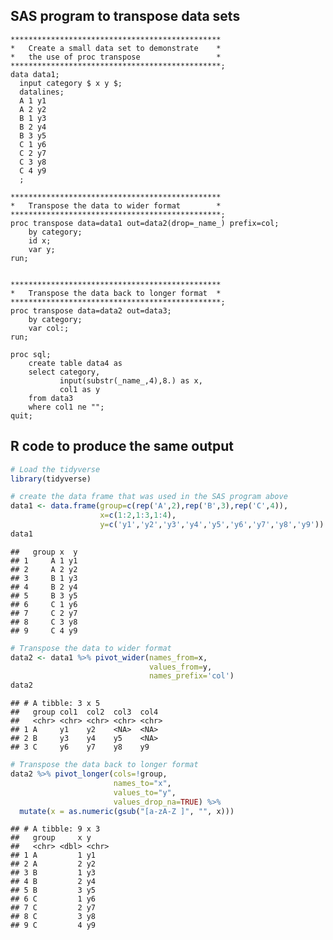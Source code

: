 
## SAS program to transpose data sets

    ***********************************************
    *   Create a small data set to demonstrate    *
    *   the use of proc transpose                 *
    ***********************************************;
    data data1;
      input category $ x y $;
      datalines;
      A 1 y1
      A 2 y2
      B 1 y3
      B 2 y4
      B 3 y5
      C 1 y6
      C 2 y7
      C 3 y8
      C 4 y9 
      ;
      
    ***********************************************
    *   Transpose the data to wider format        *
    ***********************************************;
    proc transpose data=data1 out=data2(drop=_name_) prefix=col;
        by category;
        id x;
        var y;
    run;


    ***********************************************
    *   Transpose the data back to longer format  *
    ***********************************************;
    proc transpose data=data2 out=data3;
        by category;
        var col:;
    run;

    proc sql;
        create table data4 as
        select category,
               input(substr(_name_,4),8.) as x,
               col1 as y
        from data3
        where col1 ne "";
    quit;

## R code to produce the same output

``` r
# Load the tidyverse
library(tidyverse)

# create the data frame that was used in the SAS program above
data1 <- data.frame(group=c(rep('A',2),rep('B',3),rep('C',4)), 
                    x=c(1:2,1:3,1:4),
                    y=c('y1','y2','y3','y4','y5','y6','y7','y8','y9'))
data1
```

    ##   group x  y
    ## 1     A 1 y1
    ## 2     A 2 y2
    ## 3     B 1 y3
    ## 4     B 2 y4
    ## 5     B 3 y5
    ## 6     C 1 y6
    ## 7     C 2 y7
    ## 8     C 3 y8
    ## 9     C 4 y9

``` r
# Transpose the data to wider format
data2 <- data1 %>% pivot_wider(names_from=x,
                               values_from=y,
                               names_prefix='col')
data2
```

    ## # A tibble: 3 x 5
    ##   group col1  col2  col3  col4 
    ##   <chr> <chr> <chr> <chr> <chr>
    ## 1 A     y1    y2    <NA>  <NA> 
    ## 2 B     y3    y4    y5    <NA> 
    ## 3 C     y6    y7    y8    y9

``` r
# Transpose the data back to longer format
data2 %>% pivot_longer(cols=!group,
                       names_to="x", 
                       values_to="y",
                       values_drop_na=TRUE) %>% 
  mutate(x = as.numeric(gsub("[a-zA-Z ]", "", x)))
```

    ## # A tibble: 9 x 3
    ##   group     x y    
    ##   <chr> <dbl> <chr>
    ## 1 A         1 y1   
    ## 2 A         2 y2   
    ## 3 B         1 y3   
    ## 4 B         2 y4   
    ## 5 B         3 y5   
    ## 6 C         1 y6   
    ## 7 C         2 y7   
    ## 8 C         3 y8   
    ## 9 C         4 y9
